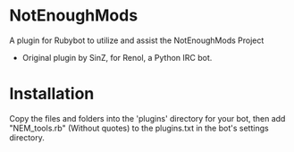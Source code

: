 # NotEnoughMods
A plugin for Rubybot to utilize and assist the NotEnoughMods Project
 - Original plugin by SinZ, for Renol, a Python IRC bot.
 
# Installation
Copy the files and folders into the 'plugins' directory for your bot, then add "NEM_tools.rb" (Without quotes) to the plugins.txt in the bot's settings directory.
